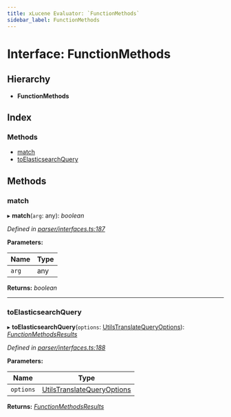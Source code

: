 ```yaml
---
title: xLucene Evaluator: `FunctionMethods`
sidebar_label: FunctionMethods
---
```


# Interface: FunctionMethods

## Hierarchy

* **FunctionMethods**

## Index

### Methods

* [match](functionmethods.md#match)
* [toElasticsearchQuery](functionmethods.md#toelasticsearchquery)

## Methods

###  match

▸ **match**(`arg`: any): *boolean*

*Defined in [parser/interfaces.ts:187](https://github.com/terascope/teraslice/blob/d8feecc03/packages/xlucene-evaluator/src/parser/interfaces.ts#L187)*

**Parameters:**

Name | Type |
------ | ------ |
`arg` | any |

**Returns:** *boolean*

___

###  toElasticsearchQuery

▸ **toElasticsearchQuery**(`options`: [UtilsTranslateQueryOptions](../overview.md#utilstranslatequeryoptions)): *[FunctionMethodsResults](functionmethodsresults.md)*

*Defined in [parser/interfaces.ts:188](https://github.com/terascope/teraslice/blob/d8feecc03/packages/xlucene-evaluator/src/parser/interfaces.ts#L188)*

**Parameters:**

Name | Type |
------ | ------ |
`options` | [UtilsTranslateQueryOptions](../overview.md#utilstranslatequeryoptions) |

**Returns:** *[FunctionMethodsResults](functionmethodsresults.md)*
